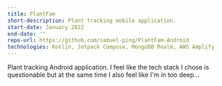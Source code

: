 ```yaml
---
title: PlantFam
short-description: Plant tracking mobile application.
start-date: January 2022
end-date: ''
repo-url: https://github.com/samuel-ping/PlantFam-Android
technologies: Kotlin, Jetpack Compose, MongoDB Realm, AWS Amplify
---
```


Plant tracking Android application. I feel like the tech stack I chose is questionable but at the same time I also feel like I'm in too deep...
